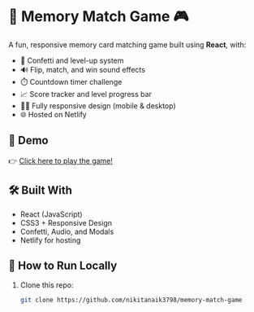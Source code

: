 # 🧠 Memory Match Game 🎮

A fun, responsive memory card matching game built using **React**, with:
- 🎉 Confetti and level-up system
- 🔊 Flip, match, and win sound effects
- ⏱️ Countdown timer challenge
- 📈 Score tracker and level progress bar
- 🧑‍💻 Fully responsive design (mobile & desktop)
- 🌐 Hosted on Netlify

## 🚀 Demo

👉 [Click here to play the game!]([https://your-custom-name.netlify.app](https://memory-matching-game-39a089.netlify.app/))

## 🛠️ Built With

- React (JavaScript)
- CSS3 + Responsive Design
- Confetti, Audio, and Modals
- Netlify for hosting

## 📁 How to Run Locally

1. Clone this repo:
   ```bash
   git clone https://github.com/nikitanaik3798/memory-match-game
